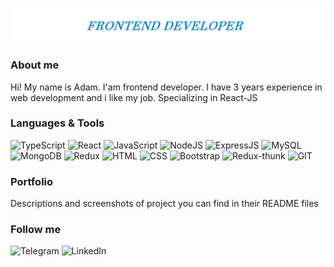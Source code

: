 [![Header](https://github.com/AdamBers/adambers/blob/659e8c2a286815fb0e898e8ab7a0329bff0586e6/assets/Logo.png)](https://github.com/AdamBers)


### About me
Hi! My name is Adam.
I'am frontend developer. 
I have 3 years experience in web development and i like my job. 
Specializing in React-JS




### Languages & Tools
![TypeScript](https://img.shields.io/badge/-TypeScript-0176c5?style=for-the-badge&logo=typescript&logoColor=white) 
![React](https://img.shields.io/badge/-React-5ed3f3?style=for-the-badge&logo=React&logoColor=white) 
![JavaScript](https://img.shields.io/badge/-JavaScript-efd81d?style=for-the-badge&logo=JavaScript&logoColor=white) ![NodeJS](https://img.shields.io/badge/-NodeJS-success?style=for-the-badge&logo=nodejs&logoColor=white) ![ExpressJS](https://img.shields.io/badge/-ExpressJS-8CBF3D?style=for-the-badge&logo=ExpressJS&logoColor=white) ![MySQL](https://img.shields.io/badge/-MySQL-007979?style=for-the-badge&logo=MySQL&logoColor=white)  ![MongoDB](https://img.shields.io/badge/-MongoDB-006548?style=for-the-badge&logo=MongoDB&logoColor=white) ![Redux](https://img.shields.io/badge/-Redux-7248B6?style=for-the-badge&logo=Redux&logoColor=white) ![HTML](https://img.shields.io/badge/-HTML-F75421?style=for-the-badge&logo=HTML&logoColor=white) ![CSS](https://img.shields.io/badge/-CSS-006548?style=for-the-badge&logo=CSS&logoColor=white)  ![Bootstrap](https://img.shields.io/badge/-Bootstrap-blueviolet?style=for-the-badge&logo=Bootstrap&logoColor=white)  ![Redux-thunk](https://img.shields.io/badge/-Redux_thunk-7248B6?style=for-the-badge&logo=Redux&logoColor=white) ![GIT](https://img.shields.io/badge/-GIT-E94E31?style=for-the-badge&logo=GIT&logoColor=white)


### Portfolio
Descriptions and screenshots of project you can find in their README files


### Follow me 

![Telegram](https://img.shields.io/badge/-Telegram-white?style=for-the-badge&logo=Telegram&logoColor=white) ![LinkedIn](https://img.shields.io/badge/-LinkedIn-white?style=for-the-badge&logo=LinkedIn&logoColor=blue)